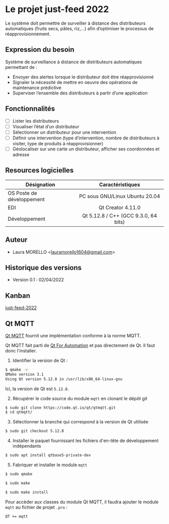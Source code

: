 # Le projet just-feed 2022

Le système doit permettre de surveiller à distance des distributeurs automatiques (fruits secs, pâtes, riz,...) afin d’optimiser le processus de réapprovisionnement.

## Expression du besoin

Système de surveillance à distance de distributeurs automatiques permettant de :

- Envoyer des alertes lorsque le distributeur doit être réapprovisionné
- Signaler la nécessité de mettre en oeuvre des opérations de maintenance prédictive
- Superviser l’ensemble des distributeurs à partir d’une application

## Fonctionnalités

- [ ] Lister les distributeurs
- [ ] Visualiser l’état d’un distributeur
- [ ] Sélectionner un distributeur pour une intervention
- [ ] Définir une intervention (type d’intervention, nombre de  distributeurs à visiter, type de produits à réapprovisionner)
- [ ] Géolocaliser sur une carte un distributeur, afficher ses coordonnées et adresse

## Resources logicielles

| Désignation  | Caractéristiques |
| ------------ |:----------------:|
| OS Poste de développement | PC sous GNU/Linux Ubuntu 20.04       |
| EDI                       | Qt Creator 4.11.0                    |
| Développement             | Qt 5.12.8 / C++ (GCC 9.3.0, 64 bits) |

## Auteur

- Laura MORELLO <<lauramorello1604@gmail.com>>

## Historique des versions

- Version 0.1 : 02/04/2022

## Kanban

[just-feed-2022](https://github.com/btssn-lasalle-84/just-feed-2022/projects/1)

## Qt MQTT

[Qt MQTT](https://doc.qt.io/QtMQTT/index.html) fournit une implémentation conforme à la norme MQTT.

Qt MQTT fait parti de [Qt For Automation](http://doc.qt.io/QtForAutomation/qtautomation-overview.html) et pas directement de Qt. Il faut donc l'installer.

1. Identifier la version de Qt :

```sh
$ qmake -v
QMake version 3.1
Using Qt version 5.12.8 in /usr/lib/x86_64-linux-gnu
```

Ici, la version de Qt est `5.12.8`.

2. Récupérer le code source du module `mqtt` en clonant le dépôt git

```sh
$ sudo git clone https://code.qt.io/qt/qtmqtt.git
$ cd qtmqtt/
```

3. Sélectionner la branche qui correspond à la version de Qt utilisée

```sh
$ sudo git checkout 5.12.8
```

4. Installer le paquet fournissant les fichiers d'en-tête de développement indépendants 

```sh
$ sudo apt install qtbase5-private-dev
```

5. Fabriquer et installer le module `mqtt`

```sh
$ sudo qmake

$ sudo make

$ sudo make install
```

Pour accèder aux classes du module Qt MQTT, il faudra ajouter le module `mqtt` au fichier de projet `.pro` :

```
QT += mqtt
```
